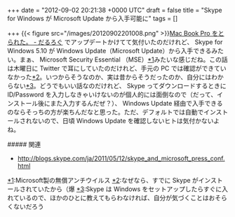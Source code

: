 
+++
date = "2012-09-02 20:21:38 +0000 UTC"
draft = false
title = "Skype for Windows が Microsoft Update から入手可能に"
tags = []

+++
{{< figure src="/images/20120902201008.png"  >}}<a href="https://blog.daruyanagi.jp/entry/2012/09/02/194019">Mac Book Pro をとられた。 - だるろぐ</a> でアップデートかけてて気付いたのだけれど、 Skype for Windows 5.10 が Windows Update（Microsoft Update）から入手できるみたい。まぁ、 Microsoft Security Essential （MSE）<a href="#f-8cf8ecd0" name="fn-8cf8ecd0" title="Microsoft製の無償アンチウイルス">*1</a>みたいな感じだね。この話は木曜日に Twitter で耳にしていたのだけれど、手元の PC では確認ができていなかった<a href="#f-e046875f" name="fn-e046875f" title="なぜなら、すでに Skype がインストールされていたから（爆">*2</a>。いつからそうなのか、実は昔からそうだったのか、自分にはわからない<a href="#f-e1288e63" name="fn-e1288e63" title="Skype は Windows をセットアップしたらすぐに入れているので、ほかのひとに教えてもらわなければ、自分が気づくことはおそらくないだろう">*3</a>。どうでもいい話なのだけれど、 Skype ってダウンロードするときに ID/Password を入力しなきゃいけないのが個人的には面倒なので（だって、インストール後にまた入力するんだぜ？）、 Windows Update 経由で入手できるのならそっちの方が楽ちんだなと思った。ただ、デフォルトでは自動でインストールされないので、日頃 Windows Update を確認しないヒトは気付かないよね。

<div class="section">
    ##### 関連
    
<ul>
<li><a href="http://blogs.skype.com/ja/2011/05/12/skype_and_microsoft_press_conf.html">http://blogs.skype.com/ja/2011/05/12/skype_and_microsoft_press_conf.html</a></li>
</ul>
</div><div class="footnote">
<a href="#fn-8cf8ecd0" name="f-8cf8ecd0" class="footnote-number">*1</a><span class="footnote-delimiter">:</span><span class="footnote-text">Microsoft製の無償アンチウイルス</span>
<a href="#fn-e046875f" name="f-e046875f" class="footnote-number">*2</a><span class="footnote-delimiter">:</span><span class="footnote-text">なぜなら、すでに Skype がインストールされていたから（爆</span>
<a href="#fn-e1288e63" name="f-e1288e63" class="footnote-number">*3</a><span class="footnote-delimiter">:</span><span class="footnote-text">Skype は Windows をセットアップしたらすぐに入れているので、ほかのひとに教えてもらわなければ、自分が気づくことはおそらくないだろう</span>
</div>

